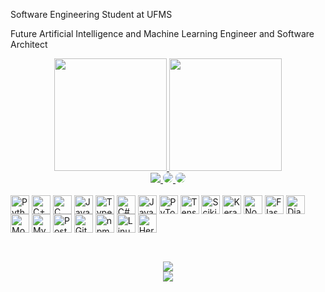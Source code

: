 Software Engineering Student at UFMS

Future Artificial Intelligence and Machine Learning Engineer and Software Architect
<div align="center">
  <a href="https://github.com/Neural-Matheus">
    <img height="180em" src="https://github-readme-stats.vercel.app/api?username=Neural-Matheus&show_icons=true&theme=radical&include_all_commits=true&count_private=true&bg_color=000000&title_color=05ffe2&text_color=ffffff"/>
    <img height="180em" src="https://github-readme-stats.vercel.app/api/top-langs/?username=Neural-Matheus&layout=compact&langs_count=7&theme=radical&bg_color=000000&title_color=05ffe2&text_color=ffffff"/>
  </a>
</div>
<div align="center"> 
  <a href="mailto:vinicius.matheus@ufms.br">
    <img src="https://img.shields.io/badge/-Gmail-%23333?style=for-the-badge&logo=gmail&logoColor=white" target="_blank">
  </a>
  <a href="https://www.linkedin.com/in/matheus-vinicius-da-silva-de-oliveira-3738851b8" target="_blank">
    <img src="https://img.shields.io/badge/-LinkedIn-%230077B5?style=for-the-badge&logo=linkedin&logoColor=white" style="border-radius: 30px" target="_blank">
  </a> 
  <a href="https://www.instagram.com/matheus_sainth/" target="_blank">
    <img src="https://img.shields.io/badge/-Instagram-%23E4405F?style=for-the-badge&logo=instagram&logoColor=white" style="border-radius: 30px" target="_blank">
  </a> 
</div>
<br>
<div style="display: inline_block">
  <!-- Linguagens de Programação -->
  <span>
    <img align="center" alt="Python" height="30" src="https://img.shields.io/badge/-Python-0D1117?style=for-the-badge&logo=python&labelColor=0D1117">
    <img align="center" alt="C++" height="30" src="https://img.shields.io/badge/-C%2B%2B-0D1117?style=for-the-badge&logo=c%2B%2B&labelColor=0D1117">
    <img align="center" alt="C" height="30" src="https://img.shields.io/badge/-C-0D1117?style=for-the-badge&logo=c&labelColor=0D1117">
    <img align="center" alt="JavaScript" height="30" src="https://img.shields.io/badge/-JavaScript-0D1117?style=for-the-badge&logo=javascript&labelColor=0D1117">
    <img align="center" alt="TypeScript" height="30" src="https://img.shields.io/badge/-TypeScript-0D1117?style=for-the-badge&logo=typescript&labelColor=0D1117">
    <img align="center" alt="C#" height="30" src="https://img.shields.io/badge/-C%23-0D1117?style=for-the-badge&logo=c-sharp&labelColor=0D1117">
    <img align="center" alt="Java" height="30" src="https://img.shields.io/badge/-Java-0D1117?style=for-the-badge&logo=java&logoColor=white&labelColor=0D1117">
  </span>
  <!-- Frameworks e Bibliotecas -->
  <span>
    <img align="center" alt="PyTorch" height="30" src="https://img.shields.io/badge/-PyTorch-0D1117?style=for-the-badge&logo=pytorch&labelColor=0D1117">
    <img align="center" alt="TensorFlow" height="30" src="https://img.shields.io/badge/-TensorFlow-0D1117?style=for-the-badge&logo=tensorflow&labelColor=0D1117">
    <img align="center" alt="Scikit Learn" height="30" src="https://img.shields.io/badge/-Scikit%20Learn-0D1117?style=for-the-badge&logo=scikit-learn&labelColor=0D1117">
    <img align="center" alt="Keras" height="30" src="https://img.shields.io/badge/-Keras-0D1117?style=for-the-badge&logo=keras&labelColor=0D1117">
    <img align="center" alt="Node.js" height="30" src="https://img.shields.io/badge/-Node.js-0D1117?style=for-the-badge&logo=node.js&labelColor=0D1117">
    <img align="center" alt="Flask" height="30" src="https://img.shields.io/badge/-Flask-0D1117?style=for-the-badge&logo=flask&labelColor=0D1117">
    <img align="center" alt="Django" height="30" src="https://img.shields.io/badge/-Django-0D1117?style=for-the-badge&logo=django&labelColor=0D1117">
  </span>
  <!-- Banco de Dados -->
  <span>
    <img align="center" alt="MongoDB" height="30" src="https://img.shields.io/badge/-MongoDB-0D1117?style=for-the-badge&logo=mongodb&labelColor=0D1117">
    <img align="center" alt="MySQL" height="30" src="https://img.shields.io/badge/-MySQL-0D1117?style=for-the-badge&logo=mysql&labelColor=0D1117">
    <img align="center" alt="PostgreSQL" height="30" src="https://img.shields.io/badge/-PostgreSQL-0D1117?style=for-the-badge&logo=postgresql&labelColor=0D1117">
  </span>

  <!-- Ferramentas e Outras Tecnologias -->
  <span>
    <img align="center" alt="Git" height="30" src="https://img.shields.io/badge/-Git-0D1117?style=for-the-badge&logo=git&labelColor=0D1117">
    <img align="center" alt="npm" height="30" src="https://img.shields.io/badge/-npm-0D1117?style=for-the-badge&logo=npm&labelColor=0D1117">
    <img align="center" alt="Linux" height="30" src="https://img.shields.io/badge/-Linux-0D1117?style=for-the-badge&logo=linux&labelColor=0D1117">
    <img align="center" alt="Heroku" height="30" src="https://img.shields.io/badge/-Heroku-0D1117?style=for-the-badge&logo=heroku&labelColor=0D1117">
  </span>
</div>


##

<div align="center">
  <br>
  <img src="https://github-readme-activity-graph.vercel.app/graph?username=Neural-Matheus&bg_color=0D1117&color=05ffe2&line=403d3d&point=05ffe2&area=true&hide_border=true">
  <br>
  <img src="https://github-readme-streak-stats.herokuapp.com/?user=Neural-Matheus&theme=dark&background=0D1117&stroke=05ffe2&ring=403d3d&fire=05ffe2&currStreakLabel=05ffe2&sideLabels=05ffe2">
</div>

